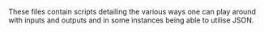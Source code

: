 These files contain scripts detailing the various ways one can play around with inputs and outputs and in some instances being able to utilise JSON.

